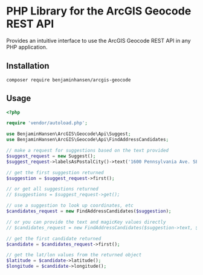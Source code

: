 # PHP Library for the ArcGIS Geocode REST API

Provides an intuitive interface to use the ArcGIS Geocode REST API in any PHP application.

## Installation
```
composer require benjaminhansen/arcgis-geocode
```

## Usage
```php
<?php

require 'vendor/autoload.php';

use BenjaminHansen\ArcGIS\Geocode\Api\Suggest;
use BenjaminHansen\ArcGIS\Geocode\Api\FindAddressCandidates;

// make a request for suggestions based on the text provided
$suggest_request = new Suggest();
$suggest_request->labelsAsPostalCity()->text('1600 Pennsylvania Ave. SE, Washington, DC 20003');

// get the first suggestion returned
$suggestion = $suggest_request->first();

// or get all suggestions returned
// $suggestions = $suggest_request->get();

// use a suggestion to look up coordinates, etc
$candidates_request = new FindAddressCandidates($suggestion);

// or you can provide the text and magicKey values directly
// $candidates_request = new FindAddressCandidates($suggestion->text, $suggestion->magicKey);

// get the first candidate returned
$candidate = $candidates_request->first();

// get the lat/lon values from the returned object
$latitude = $candidate->latitude();
$longitude = $candidate->longitude();

```
